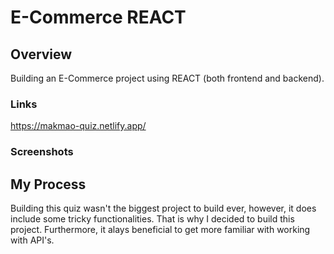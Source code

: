 # E-Commerce REACT


## Overview

Building an E-Commerce project using REACT (both frontend and backend).

### Links

https://makmao-quiz.netlify.app/

### Screenshots

## My Process

Building this quiz wasn't the biggest project to build ever, however, it does include some tricky functionalities. That is why I decided to build this project. Furthermore, it alays beneficial to get more familiar with working with API's.


